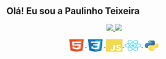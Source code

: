 ## Olá! Eu sou a Paulinho Teixeira
<div align="center">
  <a href="https://github.com/paulinhoteixeira">
  <img height="180em" src="https://github-readme-stats.vercel.app/api?username=paulinhoteixeira&show_icons=true&theme=dark&include_all_commits=true&count_private=true"/>
  <img height="180em" src="https://github-readme-stats.vercel.app/api/top-langs/?username=paulinhoteixeira&layout=compact&langs_count=7&theme=dark"/>
</div>

<div style="display: inline_block" align="center"><br>
  <img align="center" alt="Paulinho-HTML" height="30" width="40" src="https://raw.githubusercontent.com/devicons/devicon/master/icons/html5/html5-original.svg">
  <img align="center" alt="Paulinho-CSS" height="30" width="40" src="https://raw.githubusercontent.com/devicons/devicon/master/icons/css3/css3-original.svg">
  <img align="center" alt="Paulinho-Js" height="30" width="40" src="https://raw.githubusercontent.com/devicons/devicon/master/icons/javascript/javascript-plain.svg">
  <img align="center" alt="Paulinho-React" height="30" width="40" src="https://raw.githubusercontent.com/devicons/devicon/master/icons/react/react-original.svg">
  <img align="center" alt="Paulinho-Python" height="30" width="40" src="https://raw.githubusercontent.com/devicons/devicon/master/icons/python/python-original.svg">  
</div>
